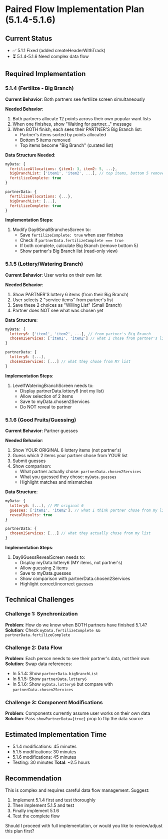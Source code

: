 # Paired Flow Implementation Plan (5.1.4-5.1.6)

## Current Status
- ✅ 5.1.1 Fixed (added createHeaderWithTrack)
- ⏳ 5.1.4-5.1.6 Need complex data flow

## Required Implementation

### 5.1.4 (Fertilize - Big Branch)

**Current Behavior**: Both partners see fertilize screen simultaneously

**Needed Behavior**:
1. Both partners allocate 12 points across their own popular want lists
2. When one finishes, show "Waiting for partner..." message
3. When BOTH finish, each sees their PARTNER'S Big Branch list:
   - Partner's items sorted by points allocated
   - Bottom 5 items removed
   - Top items become "Big Branch" (curated list)

**Data Structure Needed**:
```javascript
myData: {
  fertilizeAllocations: {item1: 3, item2: 5, ...},
  bigBranchList: ['item1', 'item2', ...], // top items, bottom 5 removed
  fertilizeComplete: true
}

partnerData: {
  fertilizeAllocations: {...},
  bigBranchList: [...],
  fertilizeComplete: true
}
```

**Implementation Steps**:
1. Modify Day6SmallBranchesScreen to:
   - Save `fertilizeComplete: true` when user finishes
   - Check if `partnerData.fertilizeComplete === true`
   - If both complete, calculate Big Branch (remove bottom 5)
   - Show partner's Big Branch list (read-only view)

### 5.1.5 (Lottery/Watering Branch)

**Current Behavior**: User works on their own list

**Needed Behavior**:
1. Show PARTNER'S lottery 6 items (from their Big Branch)
2. User selects 2 "service items" from partner's list
3. Save these 2 choices as "Willing List" (Small Branch)
4. Partner does NOT see what was chosen yet

**Data Structure**:
```javascript
myData: {
  lottery6: ['item1', 'item2', ...], // from partner's Big Branch
  chosen2Services: ['item1', 'item2'] // what I chose from partner's list
}

partnerData: {
  lottery6: [...],
  chosen2Services: [...] // what they chose from MY list
}
```

**Implementation Steps**:
1. Level1WateringBranchScreen needs to:
   - Display partnerData.lottery6 (not my list)
   - Allow selection of 2 items
   - Save to myData.chosen2Services
   - Do NOT reveal to partner

### 5.1.6 (Good Fruits/Guessing)

**Current Behavior**: Partner guesses

**Needed Behavior**:
1. Show YOUR ORIGINAL 6 lottery items (not partner's)
2. Guess which 2 items your partner chose from YOUR list
3. Submit guesses
4. Show comparison:
   - What partner actually chose: `partnerData.chosen2Services`
   - What you guessed they chose: `myData.guesses`
   - Highlight matches and mismatches

**Data Structure**:
```javascript
myData: {
  lottery6: [...], // MY original 6
  guesses: ['item1', 'item2'], // what I think partner chose from my list
  revealResults: true
}

partnerData: {
  chosen2Services: [...] // what they actually chose from my list
}
```

**Implementation Steps**:
1. Day9GuessRevealScreen needs to:
   - Display myData.lottery6 (MY items, not partner's)
   - Allow guessing 2 items
   - Save to myData.guesses
   - Show comparison with partnerData.chosen2Services
   - Highlight correct/incorrect guesses

## Technical Challenges

### Challenge 1: Synchronization
**Problem**: How do we know when BOTH partners have finished 5.1.4?
**Solution**: Check `myData.fertilizeComplete && partnerData.fertilizeComplete`

### Challenge 2: Data Flow
**Problem**: Each person needs to see their partner's data, not their own
**Solution**: Swap data references:
- In 5.1.4: Show `partnerData.bigBranchList`
- In 5.1.5: Show `partnerData.lottery6`
- In 5.1.6: Show `myData.lottery6` but compare with `partnerData.chosen2Services`

### Challenge 3: Component Modifications
**Problem**: Components currently assume user works on their own data
**Solution**: Pass `showPartnerData={true}` prop to flip the data source

## Estimated Implementation Time
- 5.1.4 modifications: 45 minutes
- 5.1.5 modifications: 30 minutes
- 5.1.6 modifications: 45 minutes
- Testing: 30 minutes
**Total**: ~2.5 hours

## Recommendation
This is complex and requires careful data flow management. Suggest:
1. Implement 5.1.4 first and test thoroughly
2. Then implement 5.1.5 and test
3. Finally implement 5.1.6
4. Test the complete flow

Should I proceed with full implementation, or would you like to review/adjust this plan first?
